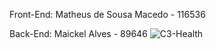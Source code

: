 Front-End:
Matheus de Sousa Macedo - 116536

Back-End:
Maickel Alves - 89646
![C3-Health](https://user-images.githubusercontent.com/38335297/158394526-00149e16-baaf-4c69-accf-9876820b7ecc.PNG)
